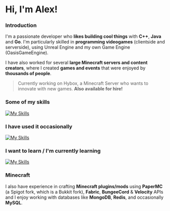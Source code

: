 # **Hi, I'm Alex!**

### **Introduction**
I'm a passionate developer who **likes building cool things** with **C++**, **Java** and **Go**. I'm particularly skilled in **programming videogames** (clientside and serverside), using Unreal Engine and my own Game Engine (OasisGameEngine).

I have also worked for several **large Minecraft servers and content creators**, where I created **games and events** that were enjoyed by **thousands of people**.

> Currently working on Hybox, a Minecraft Server who wants to innovate with new games. **Also available for hire!**

### **Some of my skills**

[![My Skills](https://skillicons.dev/icons?i=java,js,ts,cpp,linux,sqlite,mysql,mongo,redis,bots,nginx,cloudflare,workers,vercel,grafana,git,github,gitlab,nodejs,npm,maven,gradle,gcp,azure,heroku,vscode,sublime,idea,webstorm,postman,intellij,unrealengine,unity,codepen,replit&perline=10)](https://skillicons.dev)

### **I have used it occasionally**

[![My Skills](https://skillicons.dev/icons?i=androidstudio,figma,postgres,html,css,tailwindcss,react,vue,nextjs,webflow,vite,electron,express,graphql,apollo,nestjs)](https://skillicons.dev)

### **I want to learn / I'm currently learning**

[![My Skills](https://skillicons.dev/icons?i=docker,rabbitmq,rust,kotlin)](https://skillicons.dev)

### **Minecraft**
I also have experience in crafting **Minecraft plugins/mods** using **PaperMC** (a Spigot fork, which is a Bukkit fork), **Fabric**, **BungeeCord** & **Velocity** APIs and I enjoy working with databases like **MongoDB**, **Redis**, and occasionally **MySQL**.
